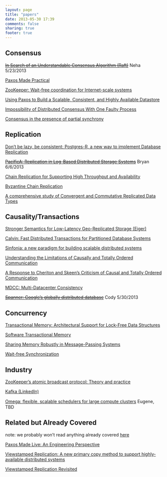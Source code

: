 ```yaml
---
layout: page
title: "papers"
date: 2013-05-30 17:39
comments: false
sharing: true
footer: true
---
```


Consensus
---------

~~[In Search of an Understandable Consensus Algorithm (Raft)](https://ramcloud.stanford.edu/wiki/download/attachments/11370504/raft.pdf)~~
Neha 5/23/2013

[Paxos Made Practical](http://www.scs.stanford.edu/~dm/home/papers/paxos.pdf)

[ZooKeeper: Wait-free coordination for Internet-scale systems](http://static.usenix.org/event/usenix10/tech/full_papers/Hunt.pdf)

[Using Paxos to Build a Scalable, Consistent, and Highly Available Datastore](http://goo.gl/N5fPj)

[Impossibility of Distributed Consensus With One Faulty Process ](http://macs.citadel.edu/rudolphg/csci604/ImpossibilityofConsensus.pdf)

[Consensus in the presence of partial synchrony](http://doi.acm.org/10.1145/42282.42283)

Replication
-----------

[Don’t be lazy, be consistent:  Postgres-R, a new way to implement Database Replication](http://pdf.aminer.org/000/642/954/don_t_be_lazy_be_consistent_postgres_r_a_new.pdf)

~~[PacificA: Replication in Log-Based Distributed Storage Systems](http://research.microsoft.com/apps/mobile/Publication.aspx?id=66814)~~
Bryan 6/6/2013

[Chain Replication for Supporting High Throughput and Availability](http://db2.usenix.org/events/osdi04/tech/full_papers/renesse/renesse.pdf)

[Byzantine Chain Replication](http://www.cs.cornell.edu/home/rvr/newpapers/opodis2012.pdf)

[A comprehensive study of Convergent and Commutative Replicated Data Types](http://hal.upmc.fr/docs/00/55/55/88/PDF/techreport.pdf)

Causality/Transactions
----------------------

[Stronger Semantics for Low-Latency Geo-Replicated Storage (Eiger)](http://www.cs.cmu.edu/~dga/papers/eiger-nsdi2013.pdf)

[Calvin:  Fast Distributed Transactions for Partitioned Database Systems](http://cs-www.cs.yale.edu/homes/dna/papers/calvin-sigmod12.pdf)

[Sinfonia: a new paradigm for building scalable distributed systems](http://www.cs.princeton.edu/courses/archive/fall08/cos597B/papers/sinfonia.pdf)

[Understanding the Limitations of Causally and Totally Ordered Communication](http://cs3.ist.unomaha.edu/~stanw/papers/93-catocs.pdf)

[A Response to Cheriton and Skeen’s Criticism of Causal and Totally Ordered Communication](http://www.csie.fju.edu.tw/~yeh/research/papers/os-reading-list/birman93response-to-cheriton.pdf)

[MDCC: Multi-Datacenter Consistency](https://amplab.cs.berkeley.edu/wp-content/uploads/2013/03/mdcc-eurosys13.pdf)

~~[Spanner: Google’s globally distributed database](https://www.usenix.org/system/files/conference/osdi12/osdi12-final-16.pdf)~~
Cody 5/30/2013

Concurrency
-----------

[Transactional Memory: Architectural Support for Lock-Free Data Structures](http://dl.acm.org/citation.cfm?id=165164)

[Software Transactional Memory](http://www.springerlink.com/content/f0m4j542v48avwtt)

[Sharing Memory Robustly in Message-Passing Systems](http://dl.acm.org/citation.cfm?id=200869)

[Wait-free Synchronization](http://doi.acm.org/10.1145/114005.102808)

Industry
--------

[ZooKeeper’s atomic broadcast protocol: Theory and practice ](http://www.tcs.hut.fi/Studies/T-79.5001/reports/2012-deSouzaMedeiros.pdf)

[Kafka (LinkedIn)](http://research.microsoft.com/en-us/UM/people/srikanth/netdb11/netdb11papers/netdb11-final12.pdf)

[Omega: ﬂexible, scalable schedulers for large compute clusters](http://eurosys2013.tudos.org/wp-content/uploads/2013/paper/Schwarzkopf.pdf)
Eugene, TBD


Related but Already Covered
---------------------------

note: we probably won’t read anything already covered [here](http://pdos.csail.mit.edu/6.824/schedule.html)

[Paxos Made Live: An Engineering Perspective](http://ece842.com/S13/readings/chandra2007.pdf)

[Viewstamped Replication:  A new primary copy method to support highly-available distributed systems](http://www.cs.princeton.edu/courses/archive/fall11/cos518/papers/viewstamped.pdf)

[Viewstamped Replication Revisited](http://18.7.29.232/bitstream/handle/1721.1/71763/MIT-CSAIL-TR-2012-021.pdf)